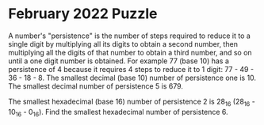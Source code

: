 # February 2022 Puzzle
A number's "persistence" is the number of steps required to reduce it to a single digit by multiplying all its digits to obtain a second number, then multiplying all the digits of that number to obtain a third number, and so on until a one digit number is obtained.  For example 77 (base 10) has a persistence of 4 because it requires 4 steps to reduce it to 1 digit: 77 - 49 - 36 - 18 - 8.  The smallest decimal (base 10) number of persistence one is 10.  The smallest decimal number of persistence 5 is 679.  

The smallest hexadecimal (base 16) number of persistence 2 is 28<sub>16</sub> (28<sub>16</sub> - 10<sub>16</sub> - 0<sub>16</sub>).  Find the smallest hexadecimal number of persistence 6. 